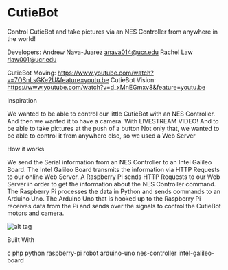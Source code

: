 # CutieBot
Control CutieBot and take pictures via an NES Controller from anywhere in the world!

Developers:
Andrew Nava-Juarez anava014@ucr.edu
Rachel Law rlaw001@ucr.edu

CutieBot Moving: https://www.youtube.com/watch?v=7OSnLsGKe2U&feature=youtu.be CutieBot Vision: https://www.youtube.com/watch?v=d_xMnEGmxv8&feature=youtu.be

Inspiration

We wanted to be able to control our little CutieBot with an NES Controller. And then we wanted it to have a camera. With LIVESTREAM VIDEO! And to be able to take pictures at the push of a button Not only that, we wanted to be able to control it from anywhere else, so we used a Web Server

How it works

We send the Serial information from an NES Controller to an Intel Galileo Board. The Intel Galileo Board transmits the information via HTTP Requests to our online Web Server. A Raspberry Pi sends HTTP Requests to our Web Server in order to get the information about the NES Controller command. The Raspberry Pi processes the data in Python and sends commands to an Arduino Uno. The Arduino Uno that is hooked up to the Raspberry Pi receives data from the Pi and sends over the signals to control the CutieBot motors and camera.

![alt tag](https://raw.github.com/anava014/CutieBot/blob/master/Map.png)

Built With

c
php
python
raspberry-pi
robot
arduino-uno
nes-controller
intel-galileo-board
